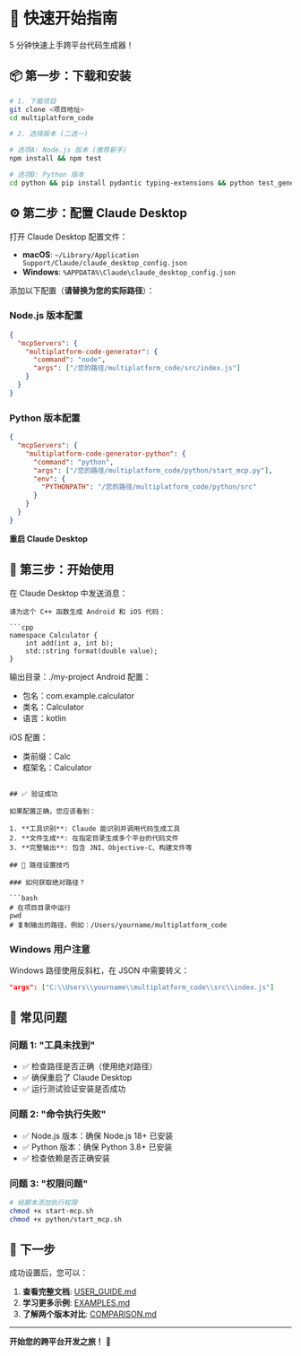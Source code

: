 # 🚀 快速开始指南

5 分钟快速上手跨平台代码生成器！

## 📦 第一步：下载和安装

```bash
# 1. 下载项目
git clone <项目地址>
cd multiplatform_code

# 2. 选择版本 (二选一)

# 选项A: Node.js 版本 (推荐新手)
npm install && npm test

# 选项B: Python 版本
cd python && pip install pydantic typing-extensions && python test_generator.py
```

## ⚙️ 第二步：配置 Claude Desktop

打开 Claude Desktop 配置文件：
- **macOS**: `~/Library/Application Support/Claude/claude_desktop_config.json`
- **Windows**: `%APPDATA%\Claude\claude_desktop_config.json`

添加以下配置（**请替换为您的实际路径**）：

### Node.js 版本配置
```json
{
  "mcpServers": {
    "multiplatform-code-generator": {
      "command": "node",
      "args": ["/您的路径/multiplatform_code/src/index.js"]
    }
  }
}
```

### Python 版本配置
```json
{
  "mcpServers": {
    "multiplatform-code-generator-python": {
      "command": "python",
      "args": ["/您的路径/multiplatform_code/python/start_mcp.py"],
      "env": {
        "PYTHONPATH": "/您的路径/multiplatform_code/python/src"
      }
    }
  }
}
```

**重启 Claude Desktop**

## 🎯 第三步：开始使用

在 Claude Desktop 中发送消息：

```
请为这个 C++ 函数生成 Android 和 iOS 代码：

```cpp
namespace Calculator {
    int add(int a, int b);
    std::string format(double value);
}
```

输出目录：./my-project
Android 配置：
- 包名：com.example.calculator
- 类名：Calculator
- 语言：kotlin

iOS 配置：
- 类前缀：Calc
- 框架名：Calculator
```

## ✅ 验证成功

如果配置正确，您应该看到：

1. **工具识别**: Claude 能识别并调用代码生成工具
2. **文件生成**: 在指定目录生成多个平台的代码文件
3. **完整输出**: 包含 JNI、Objective-C、构建文件等

## 🔧 路径设置技巧

### 如何获取绝对路径？

```bash
# 在项目目录中运行
pwd
# 复制输出的路径，例如：/Users/yourname/multiplatform_code
```

### Windows 用户注意
Windows 路径使用反斜杠，在 JSON 中需要转义：
```json
"args": ["C:\\Users\\yourname\\multiplatform_code\\src\\index.js"]
```

## 🐛 常见问题

### 问题 1: "工具未找到"
- ✅ 检查路径是否正确（使用绝对路径）
- ✅ 确保重启了 Claude Desktop
- ✅ 运行测试验证安装是否成功

### 问题 2: "命令执行失败"
- ✅ Node.js 版本：确保 Node.js 18+ 已安装
- ✅ Python 版本：确保 Python 3.8+ 已安装
- ✅ 检查依赖是否正确安装

### 问题 3: "权限问题"
```bash
# 给脚本添加执行权限
chmod +x start-mcp.sh
chmod +x python/start_mcp.sh
```

## 🎉 下一步

成功设置后，您可以：

1. **查看完整文档**: [USER_GUIDE.md](USER_GUIDE.md)
2. **学习更多示例**: [EXAMPLES.md](EXAMPLES.md)
3. **了解两个版本对比**: [COMPARISON.md](COMPARISON.md)

---

**开始您的跨平台开发之旅！** 🌟
